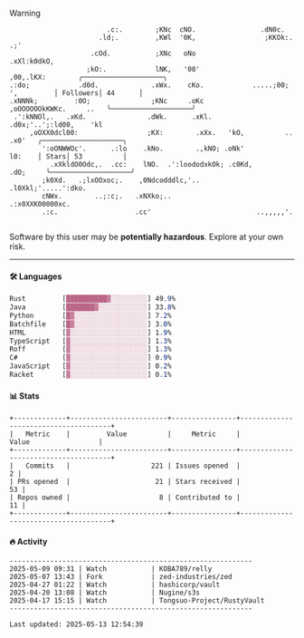 > [!WARNING]
> ```>                           .'.       .lx,  .;'                 .oo.               
>                         .c:.        ;KNc  cNO.                .dN0c.             
>                       .ld;.         ,KWl  '0K,                 ;KKOk:. .;'       
>                     .cOd.           ;XNc   oNo                 .xXl:k0dkO,       
>                    ;kO:.            lNK,   '00'                 ,00,.lKX:        ╭────────────────────╮
> .:do;            .d0d.             .xWx.    cKo.            .....;00; ',         │ Followers│ 44      │
> .xNNNk;         :0O;               ;KNc     .oKc         ,oOOOOOOkKWKc.     ..   ╰────────────────────╯
>  .':kNNOl,.   .xKd.               .dWk.      .xKl.     .d0x;'..';:ld00,    'kl   
>      ,oOXX0dcl00:                 ;KX:        .xXx.   'kO,          ..    .x0'   ╭────────────────────╮
>         ':oONWWOc'.      .:lo    .kNo.        .,kNO; .oNk'                l0:    │ Stars│ 53          │
>           .xXkldO0Odc,.  .cc:    lNO.  .':loododxkOk; .c0Kd,            .dO;     ╰────────────────────╯
>         ;k0Xd.   .;lxOOxoc;.    ,0Ndcodddlc,'..          .l0Xkl;'.....':dko.     
>         cNWx.        ..;:c;.   .xNXko;..                  .:x0XXK00000xc.        
>         .:c.                   .cc'                          ..,,,,,'.           
>                                                                                  
> ```
> <p>Software by this user may be <b>potentially hazardous</b>. Explore at your own risk.</p>

---

#### 🛠️ Languages
```css
Rust         [██████████▓░░░░░░░░░] 49.9%
Java         [███████▓░░░░░░░░░░░░] 33.8%
Python       [█▓░░░░░░░░░░░░░░░░░░] 7.2%
Batchfile    [█▓░░░░░░░░░░░░░░░░░░] 3.0%
HTML         [▓░░░░░░░░░░░░░░░░░░░] 1.9%
TypeScript   [▓░░░░░░░░░░░░░░░░░░░] 1.3%
Roff         [▓░░░░░░░░░░░░░░░░░░░] 1.3%
C#           [▓░░░░░░░░░░░░░░░░░░░] 0.9%
JavaScript   [▓░░░░░░░░░░░░░░░░░░░] 0.2%
Racket       [▓░░░░░░░░░░░░░░░░░░░] 0.1%
```

#### 📊 Stats
```
+-------------+------------------------+----------------+--------------------------------------+
|   Metric    |         Value          |     Metric     |                Value                 |
+-------------+------------------------+----------------+--------------------------------------+
|   Commits   |                    221 | Issues opened  |                                    2 |
| PRs opened  |                     21 | Stars received |                                   53 |
| Repos owned |                      8 | Contributed to |                                   11 |
+-------------+------------------------+----------------+--------------------------------------+
```

#### 🔥 Activity
```
------------------------------------------------------------
2025-05-09 09:31 | Watch           | KOBA789/relly
2025-05-07 13:43 | Fork            | zed-industries/zed
2025-04-27 01:22 | Watch           | hashicorp/vault
2025-04-20 13:08 | Watch           | Nugine/s3s
2025-04-17 15:15 | Watch           | Tongsuo-Project/RustyVault
------------------------------------------------------------

Last updated: 2025-05-13 12:54:39
```

